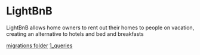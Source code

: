 # LightBnB

LightBnB allows home owners to rent out their homes to people on vacation, creating an alternative to hotels and bed and breakfasts

[migrations folder](/migrations)
[1_queries](/1_queries)
